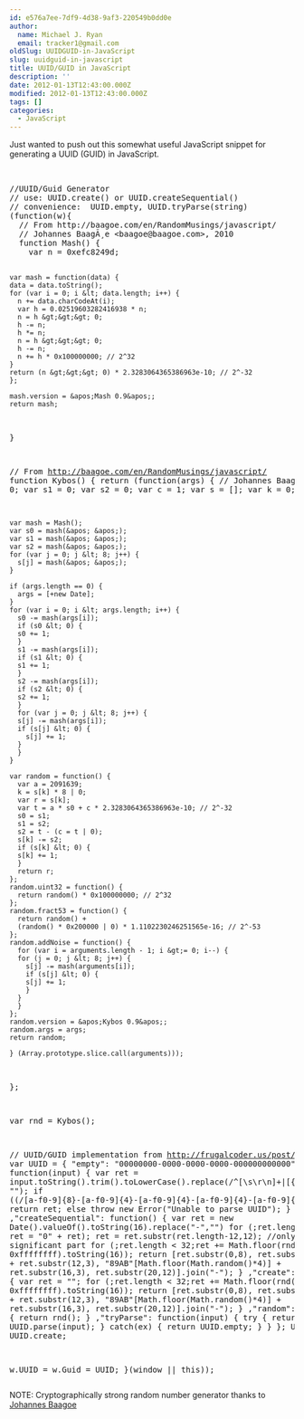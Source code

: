 ```yaml
---
id: e576a7ee-7df9-4d38-9af3-220549b0dd0e
author:
  name: Michael J. Ryan
  email: tracker1@gmail.com
oldSlug: UUIDGUID-in-JavaScript
slug: uuidguid-in-javascript
title: UUID/GUID in JavaScript
description: ''
date: 2012-01-13T12:43:00.000Z
modified: 2012-01-13T12:43:00.000Z
tags: []
categories:
  - JavaScript
---
```


<p>Just wanted to push out this somewhat useful JavaScript snippet for generating a UUID (GUID) in JavaScript.</p>
<br>
<pre class="brush: js">//UUID/Guid Generator
// use: UUID.create() or UUID.createSequential()
// convenience:  UUID.empty, UUID.tryParse(string)
(function(w){
  // From http://baagoe.com/en/RandomMusings/javascript/
  // Johannes Baag&#xC3;&#xB8;e &lt;baagoe@baagoe.com&gt;, 2010
  function Mash() {
    var n = 0xefc8249d;

    var mash = function(data) {
    data = data.toString();
    for (var i = 0; i &lt; data.length; i++) {
      n += data.charCodeAt(i);
      var h = 0.02519603282416938 * n;
      n = h &gt;&gt;&gt; 0;
      h -= n;
      h *= n;
      n = h &gt;&gt;&gt; 0;
      h -= n;
      n += h * 0x100000000; // 2^32
    }
    return (n &gt;&gt;&gt; 0) * 2.3283064365386963e-10; // 2^-32
    };

    mash.version = &apos;Mash 0.9&apos;;
    return mash;
  }

  // From http://baagoe.com/en/RandomMusings/javascript/
  function Kybos() {
    return (function(args) {
    // Johannes Baag&#xC3;&#xB8;e &lt;baagoe@baagoe.com&gt;, 2010
    var s0 = 0;
    var s1 = 0;
    var s2 = 0;
    var c = 1;
    var s = [];
    var k = 0;

    var mash = Mash();
    var s0 = mash(&apos; &apos;);
    var s1 = mash(&apos; &apos;);
    var s2 = mash(&apos; &apos;);
    for (var j = 0; j &lt; 8; j++) {
      s[j] = mash(&apos; &apos;);
    }

    if (args.length == 0) {
      args = [+new Date];
    }
    for (var i = 0; i &lt; args.length; i++) {
      s0 -= mash(args[i]);
      if (s0 &lt; 0) {
      s0 += 1;
      }
      s1 -= mash(args[i]);
      if (s1 &lt; 0) {
      s1 += 1;
      }
      s2 -= mash(args[i]);
      if (s2 &lt; 0) {
      s2 += 1;
      }
      for (var j = 0; j &lt; 8; j++) {
      s[j] -= mash(args[i]);
      if (s[j] &lt; 0) {
        s[j] += 1;
      }
      }
    }

    var random = function() {
      var a = 2091639;
      k = s[k] * 8 | 0;
      var r = s[k];
      var t = a * s0 + c * 2.3283064365386963e-10; // 2^-32
      s0 = s1;
      s1 = s2;
      s2 = t - (c = t | 0);
      s[k] -= s2;
      if (s[k] &lt; 0) {
      s[k] += 1;
      }
      return r;
    };
    random.uint32 = function() {
      return random() * 0x100000000; // 2^32
    };
    random.fract53 = function() {
      return random() +
      (random() * 0x200000 | 0) * 1.1102230246251565e-16; // 2^-53
    };
    random.addNoise = function() {
      for (var i = arguments.length - 1; i &gt;= 0; i--) {
      for (j = 0; j &lt; 8; j++) {
        s[j] -= mash(arguments[i]);
        if (s[j] &lt; 0) {
        s[j] += 1;
        }
      }
      }
    };
    random.version = &apos;Kybos 0.9&apos;;
    random.args = args;
    return random;

    } (Array.prototype.slice.call(arguments)));
  };

  var rnd = Kybos();

  // UUID/GUID implementation from http://frugalcoder.us/post/2012/01/13/javascript-guid-uuid-generator/
  var UUID = {
    &quot;empty&quot;: &quot;00000000-0000-0000-0000-000000000000&quot;
    ,&quot;parse&quot;: function(input) {
      var ret = input.toString().trim().toLowerCase().replace(/^[\s\r\n]+|[\{\}]|[\s\r\n]+$/g, &quot;&quot;);
      if ((/[a-f0-9]{8}\-[a-f0-9]{4}\-[a-f0-9]{4}\-[a-f0-9]{4}\-[a-f0-9]{12}/).test(ret))
        return ret;
      else
        throw new Error(&quot;Unable to parse UUID&quot;);
    }
    ,&quot;createSequential&quot;: function() {
      var ret = new Date().valueOf().toString(16).replace(&quot;-&quot;,&quot;&quot;)
      for (;ret.length &lt; 12; ret = &quot;0&quot; + ret);
      ret = ret.substr(ret.length-12,12); //only least significant part
      for (;ret.length &lt; 32;ret += Math.floor(rnd() * 0xffffffff).toString(16));
      return [ret.substr(0,8), ret.substr(8,4), &quot;4&quot; + ret.substr(12,3), &quot;89AB&quot;[Math.floor(Math.random()*4)] + ret.substr(16,3),  ret.substr(20,12)].join(&quot;-&quot;);
    }
    ,&quot;create&quot;: function() {
      var ret = &quot;&quot;;
      for (;ret.length &lt; 32;ret += Math.floor(rnd() * 0xffffffff).toString(16));
      return [ret.substr(0,8), ret.substr(8,4), &quot;4&quot; + ret.substr(12,3), &quot;89AB&quot;[Math.floor(Math.random()*4)] + ret.substr(16,3),  ret.substr(20,12)].join(&quot;-&quot;);
    }
    ,&quot;random&quot;: function() {
      return rnd();
    }
    ,&quot;tryParse&quot;: function(input) {
      try {
        return UUID.parse(input);
      } catch(ex) {
        return UUID.empty;
      }
    }
  };
  UUID[&quot;new&quot;] = UUID.create;

  w.UUID = w.Guid = UUID;
}(window || this));</pre>

<p>NOTE: Cryptographically strong random number generator thanks to <a href="http://baagoe.com/en/RandomMusings/javascript/" test="true">Johannes Baagoe</a></p>